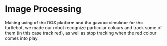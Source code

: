 # **Image Processing**

Making using of the ROS platform and the gazebo simulator for the turtlebot, we made our robot recognize particular colours and track some of them (in this case track red), as well as stop tracking when the red colour comes into play.
